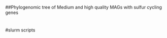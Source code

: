 ##Phylogenomic tree of Medium and high quality MAGs with sulfur cycling genes

#

#




#slurm scripts
```



```
